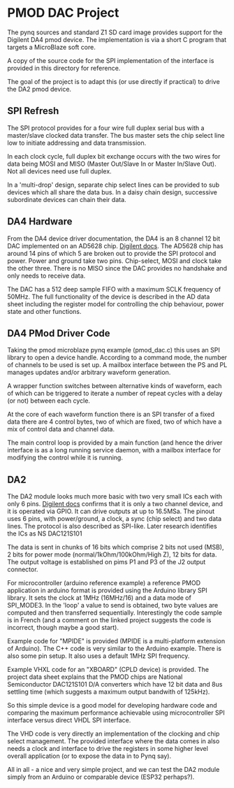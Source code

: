 # PMOD DAC Project

The pynq sources and standard Z1 SD card image provides support for the Digilent DA4 pmod device. The implementation is via a short C program that targets a MicroBlaze soft core.

A copy of the source code for the SPI implementation of the interface is provided in this directory
for reference.

The goal of the project is to adapt this (or use directly if practical) to drive the DA2 pmod device.

## SPI Refresh

The SPI protocol provides for a four wire full duplex serial bus with a master/slave clocked data transfer.  The bus master sets the chip select line low to initiate addressing and data transmission.

In each clock cycle, full duplex bit exchange occurs with the two wires for data being MOSI and MISO  (Master Out/Slave In or Master In/Slave Out).  Not all devices need use full duplex.

In a 'multi-drop' design, separate chip select lines can be provided to sub devices which all share the data bus.  In a daisy chain design, successive subordinate devices can chain their data.

## DA4 Hardware

From the DA4 device driver documentation, the DA4 is an 8 channel 12 bit DAC implemented
on an AD5628 chip.  [Digilent docs](http://store.digilentinc.com/pmodda4-eight-12-bit-d-a-outputs/).  The AD5628 chip has around 14 pins of which 5 are broken out to provide the SPI protocol
and power.  Power and ground take two pins.  Chip-select, MOSI and clock take the other three.  There is no MISO since the DAC provides no handshake and only needs to receive data.

The DAC has a 512 deep sample FIFO with a maximum SCLK frequency of 50MHz.  The full functionality of the device is described in the AD data sheet including the register model for controlling the chip behaviour, power state and other functions.

## DA4 PMod Driver Code

Taking the pmod microblaze pynq example (pmod_dac.c) this uses an SPI library to open a 
device handle.  According to a command mode, the number of channels to be used is set up.
 A mailbox interface between the PS and PL manages updates and/or arbitrary waveform
generation.

A wrapper function switches between alternative kinds of waveform, each of which 
can be triggered to iterate a number of repeat cycles with a delay (or not)
between each cycle.

At the core of each waveform function there is an SPI transfer of a fixed data
there are 4 control bytes, two of which are fixed, two of which have a mix of control
data and channel data.

The main control loop is provided by a main function (and hence the driver interface is as a long running service daemon, with a mailbox interface for modifying the control while it is running.

## DA2 

The DA2 module looks much more basic with two very small ICs each with only 6 pins. 
[Digilent docs](https://digilent.com/reference/pmod/pmodda2/start) confirms that it is only a two channel device, and it is operated via GPIO.  It can drive outputs at up to 16.5MSa.  The pinout uses 6 pins, with power/ground, a clock, a sync (chip select) and two data lines.  The protocol is also described as SPI-like.  Later research identifies the ICs as NS DAC121S101

The data is sent in chunks of 16 bits which comprise 2 bits not used (MSB), 2 bits for power mode (normal/1kOhm/100kOhm/High Z), 12 bits for data.  The output voltage is established on pims P1 and P3 of the J2 output connector.

For microcontroller (arduino reference example) a reference PMOD application in arduino format is provided using the Arduino library SPI library.  It sets the clock at 1MHz (16MHz/16) and a data mode of SPI_MODE3.  In the 'loop' a value to send is obtained, two byte values are computed and then transferred sequentially.   Interestingly the code sample is in French (and a comment on the linked project suggests the code is incorrect, though maybe a good start).

Example code for "MPIDE" is provided (MPIDE is a multi-platform extension of Arduino).	The C++ code is very similar to the Arduino example.  There is also some pin setup.  It also uses a default 1MHz SPI frequency.

Example VHXL code for an "XBOARD" (CPLD device) is provided.  The project data sheet explains that the PMOD chips are National Semiconductor DAC121S101 D/A converters which have 12 bit data and 8us settling time (which suggests a maximum output bandwith of 125kHz).

So this simple device is a good model for developing hardware code and comparing the maximum performance achievable using microcontroller SPI interface versus direct VHDL SPI interface.

The VHD code is very directly an implementation of the clocking and chip select management.  The provided  interface where the data comes in also needs a clock and interface to drive the registers in some higher level overall application (or to expose the data in to Pynq say).

All in all - a nice and very simple project, and we can test the DA2 module simply from an Arduino or comparable device (ESP32 perhaps?).



